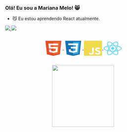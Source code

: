 ### Olá! Eu sou a Mariana Melo! 😸

- 😼 Eu estou aprendendo React atualmente. 

<div>
  <a href="https://github.com/askmary">
  <img height="180em" src="https://github-readme-stats.vercel.app/api?username=askmary&show_icons=true&theme=synthwave&include_all_commits=true&count_private=true"/>
  <img height="180em" src="https://github-readme-stats.vercel.app/api/top-langs/?username=askmary&layout=compact&langs_count=7&theme=synthwave"/>
</div>

##

<div align="center">
  <img align="center" alt="HTML" height="50" width="60" title="Html" src="https://raw.githubusercontent.com/devicons/devicon/master/icons/html5/html5-original.svg">
  <img align="center" alt="CSS" height="50" width="60" title="CSS" src="https://raw.githubusercontent.com/devicons/devicon/master/icons/css3/css3-original.svg">
  <img align="center" alt="JS" height="50" width="60" title="JavaScript" src="https://raw.githubusercontent.com/devicons/devicon/master/icons/javascript/javascript-plain.svg">
   <img align="center" alt="Rafa-React" height="50" width="60" src="https://raw.githubusercontent.com/devicons/devicon/master/icons/react/react-original.svg">
</div>

##

<div align="center">
   <img height="200" width="200" src="https://user-images.githubusercontent.com/93939350/184380673-837c7d2c-3fa7-4ae4-b319-967ccd13b34f.png">
</div>
